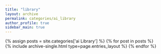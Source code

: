 ```yaml
---
title: "library"
layout: archive
permalink: categories/ai_library
author_profile: true
sidebar_main: true
---
```



{% assign posts = site.categories['ai Library'] %}
{% for post in posts %} {% include archive-single.html type=page.entries_layout %} {% endfor %}